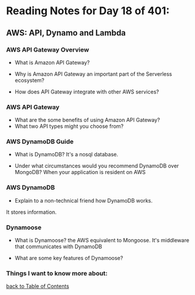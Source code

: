 # Reading Notes for Day 18 of 401:

## AWS: API, Dynamo and Lambda

### AWS API Gateway Overview

- What is Amazon API Gateway? 

- Why is Amazon API Gateway an important part of the Serverless ecosystem?
- How does API Gateway integrate with other AWS services?

### AWS API Gateway

- What are the some benefits of using Amazon API Gateway?
- What two API types might you choose from?

### AWS DynamoDB Guide

- What is DynamoDB? 
It's a nosql database.

- Under what circumstances would you recommend DynamoDB over MongoDB? 
When your application is resident on AWS

### AWS DynamoDB

- Explain to a non-technical friend how DynamoDB works. 

It stores information.

### Dynamoose

- What is Dynamoose? the AWS equivalent to Mongoose. 
It's middleware that communicates with DynamoDB

- What are some key features of Dynamoose?

### Things I want to know more about:

[back to Table of Contents](./README.md)

